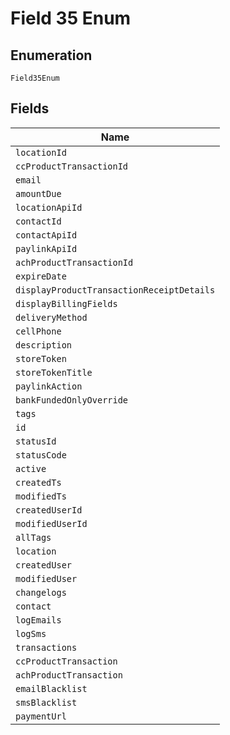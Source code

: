 
# Field 35 Enum

## Enumeration

`Field35Enum`

## Fields

| Name |
|  --- |
| `locationId` |
| `ccProductTransactionId` |
| `email` |
| `amountDue` |
| `locationApiId` |
| `contactId` |
| `contactApiId` |
| `paylinkApiId` |
| `achProductTransactionId` |
| `expireDate` |
| `displayProductTransactionReceiptDetails` |
| `displayBillingFields` |
| `deliveryMethod` |
| `cellPhone` |
| `description` |
| `storeToken` |
| `storeTokenTitle` |
| `paylinkAction` |
| `bankFundedOnlyOverride` |
| `tags` |
| `id` |
| `statusId` |
| `statusCode` |
| `active` |
| `createdTs` |
| `modifiedTs` |
| `createdUserId` |
| `modifiedUserId` |
| `allTags` |
| `location` |
| `createdUser` |
| `modifiedUser` |
| `changelogs` |
| `contact` |
| `logEmails` |
| `logSms` |
| `transactions` |
| `ccProductTransaction` |
| `achProductTransaction` |
| `emailBlacklist` |
| `smsBlacklist` |
| `paymentUrl` |

